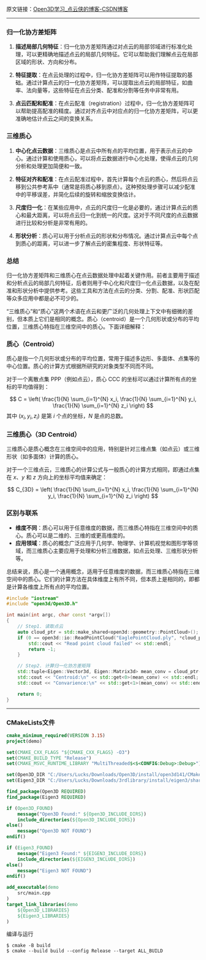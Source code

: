 原文链接：[Open3D学习_点云侠的博客-CSDN博客](https://blog.csdn.net/qq_36686437/category_12010507_5.html)

----

### 归一化协方差矩阵

1. **描述局部几何特征**：归一化协方差矩阵通过对点云的局部邻域进行标准化处理，可以更精确地描述点云的局部几何特征。它可以帮助我们理解点云在局部区域的形状、方向和分布。
    
2. **特征提取**：在点云处理的过程中，归一化协方差矩阵可以用作特征提取的基础。通过计算点云的归一化协方差矩阵，可以提取出点云的局部特征，如曲率、法向量等，这些特征在点云分类、配准和分割等任务中非常有用。
    
3. **点云匹配和配准**：在点云配准（registration）过程中，归一化协方差矩阵可以帮助提高配准的精度。通过对齐点云中对应点的归一化协方差矩阵，可以更准确地估计点云之间的变换关系。
    

### 三维质心

1. **中心化点云数据**：三维质心是点云中所有点的平均位置，用于表示点云的中心。通过计算和使用质心，可以将点云数据进行中心化处理，使得点云的几何分析和处理更加简便和一致。
    
2. **特征对齐和配准**：在点云配准过程中，首先计算每个点云的质心，然后将点云移到公共参考系中（通常是将质心移到原点）。这种预处理步骤可以减少配准中的平移误差，并简化后续的旋转和缩放变换估计。
    
3. **尺度归一化**：在某些应用中，点云的尺度归一化是必要的，通过计算点云的质心和最大距离，可以将点云归一化到统一的尺度。这对于不同尺度的点云数据进行比较和分析是非常有用的。
    
4. **形状分析**：质心可以用于分析点云的形状和分布情况。通过计算点云中每个点到质心的距离，可以进一步了解点云的密集程度、形状特征等。
    

### 总结

归一化协方差矩阵和三维质心在点云数据处理中起着关键作用。前者主要用于描述和分析点云的局部几何特征，后者则用于中心化和尺度归一化点云数据，以及在配准和形状分析中提供参考。这些工具和方法在点云的分类、分割、配准、形状匹配等众多应用中都是必不可少的。

“三维质心”和“质心”这两个术语在点云和更广泛的几何处理上下文中有细微的差别，但本质上它们是相同的概念。质心（centroid）是一个几何形状或分布的平均位置，三维质心特指在三维空间中的质心。下面详细解释：

### 质心（Centroid）

质心是指一个几何形状或分布的平均位置，常用于描述多边形、多面体、点集等的中心位置。质心的计算方式根据所研究的对象类型不同而不同。

对于一个离散点集 PPP（例如点云），质心 CCC 的坐标可以通过计算所有点的坐标的平均值得到：

$$
C = \left( \frac{1}{N} \sum_{i=1}^{N} x_i, \frac{1}{N} \sum_{i=1}^{N} y_i, \frac{1}{N} \sum_{i=1}^{N} z_i \right)
$$
其中 $(x_i, y_i, z_i)$ 是第 $i$ 个点的坐标，$N$ 是点的总数。

### 三维质心（3D Centroid）

三维质心是质心概念在三维空间中的应用，特别是针对三维点集（如点云）或三维形状（如多面体）计算的质心。

对于一个三维点云，三维质心的计算公式与一般质心的计算方式相同，即通过点集在 $x$、$y$ 和 $z$ 方向上的坐标平均值来确定：

$$
C_{3D} = \left( \frac{1}{N} \sum_{i=1}^{N} x_i, \frac{1}{N} \sum_{i=1}^{N} y_i, \frac{1}{N} \sum_{i=1}^{N} z_i \right)
$$

### 区别与联系

- **维度不同**：质心可以用于任意维度的数据，而三维质心特指在三维空间中的质心。质心可以是二维的、三维的或更高维度的。
- **应用领域**：质心的概念广泛应用于几何学、物理学、计算机视觉和图形学等领域，而三维质心主要应用于处理和分析三维数据，如点云处理、三维形状分析等。

总结来说，质心是一个通用概念，适用于任意维度的数据，而三维质心特指在三维空间中的质心。它们的计算方法在具体维度上有所不同，但本质上是相同的，即都是计算各维度上所有点的平均位置。

```cpp
#include "iostream"
#include "open3d/Open3D.h"

int main(int argc, char const *argv[])
{
    // Step1. 读取点云
    auto cloud_ptr = std::make_shared<open3d::geometry::PointCloud>();
    if (0 == open3d::io::ReadPointCloud("EaglePointCloud.ply", *cloud_ptr)){
        std::cout << "Read point cloud failed" << std::endl;
        return -1;
    }

    // Step2. 计算归一化协方差矩阵
    std::tuple<Eigen::Vector3d, Eigen::Matrix3d> mean_conv = cloud_ptr->ComputeMeanAndCovariance();
    std::cout << "Centroid:\n" << std::get<0>(mean_conv) << std::endl;
    std::cout << "Convarience:\n" << std::get<1>(mean_conv) << std::endl;

    return 0;
}
```

---
### CMakeLists文件

```cmake
cmake_minimum_required(VERSION 3.15)
project(demo)

set(CMAKE_CXX_FLAGS "${CMAKE_CXX_FLAGS} -O3")
set(CMAKE_BUILD_TYPE "Release")
set(CMAKE_MSVC_RUNTIME_LIBRARY "MultiThreaded$<$<CONFIG:Debug>:Debug>")

set(Open3D_DIR "C:/Users/Lucks/Downloads/Open3D/install/open3d141/CMake")
set(Eigen3_DIR "C:/Users/Lucks/Downloads/3rdlibrary/install/eigen3/shared/eigen3/cmake")

find_package(Open3D REQUIRED)
find_package(Eigen3 REQUIRED)

if (Open3D_FOUND)
    message("Open3D Found:" ${Open3D_INCLUDE_DIRS})
    include_directories(${Open3D_INCLUDE_DIRS})
else()
    message("Open3D NOT FOUND")
endif()

if (Eigen3_FOUND)
    message("Eigen3 Found:" ${EIGEN3_INCLUDE_DIRS})
    include_directories(${EIGEN3_INCLUDE_DIRS})
else()
    message("Eigen3 NOT FOUND")
endif()

add_executable(demo
    src/main.cpp
)
target_link_libraries(demo
    ${Open3D_LIBRARIES}
    ${Eigen3_LIBRARIES}
)
```

编译与运行
```shell
$ cmake -B build
$ cmake --build build --config Release --target ALL_BUILD
```